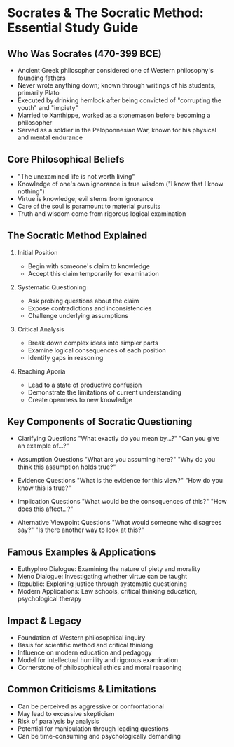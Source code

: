 # Socrates & The Socratic Method: Essential Study Guide

## Who Was Socrates (470-399 BCE)
- Ancient Greek philosopher considered one of Western philosophy's founding fathers
- Never wrote anything down; known through writings of his students, primarily Plato
- Executed by drinking hemlock after being convicted of "corrupting the youth" and "impiety"
- Married to Xanthippe, worked as a stonemason before becoming a philosopher
- Served as a soldier in the Peloponnesian War, known for his physical and mental endurance

## Core Philosophical Beliefs
- "The unexamined life is not worth living"
- Knowledge of one's own ignorance is true wisdom ("I know that I know nothing")
- Virtue is knowledge; evil stems from ignorance
- Care of the soul is paramount to material pursuits
- Truth and wisdom come from rigorous logical examination

## The Socratic Method Explained
1. Initial Position
   - Begin with someone's claim to knowledge
   - Accept this claim temporarily for examination

2. Systematic Questioning
   - Ask probing questions about the claim
   - Expose contradictions and inconsistencies
   - Challenge underlying assumptions

3. Critical Analysis
   - Break down complex ideas into simpler parts
   - Examine logical consequences of each position
   - Identify gaps in reasoning

4. Reaching Aporia
   - Lead to a state of productive confusion
   - Demonstrate the limitations of current understanding
   - Create openness to new knowledge

## Key Components of Socratic Questioning
- Clarifying Questions
  "What exactly do you mean by...?"
  "Can you give an example of...?"

- Assumption Questions
  "What are you assuming here?"
  "Why do you think this assumption holds true?"

- Evidence Questions
  "What is the evidence for this view?"
  "How do you know this is true?"

- Implication Questions
  "What would be the consequences of this?"
  "How does this affect...?"

- Alternative Viewpoint Questions
  "What would someone who disagrees say?"
  "Is there another way to look at this?"

## Famous Examples & Applications
- Euthyphro Dialogue: Examining the nature of piety and morality
- Meno Dialogue: Investigating whether virtue can be taught
- Republic: Exploring justice through systematic questioning
- Modern Applications: Law schools, critical thinking education, psychological therapy

## Impact & Legacy
- Foundation of Western philosophical inquiry
- Basis for scientific method and critical thinking
- Influence on modern education and pedagogy
- Model for intellectual humility and rigorous examination
- Cornerstone of philosophical ethics and moral reasoning

## Common Criticisms & Limitations
- Can be perceived as aggressive or confrontational
- May lead to excessive skepticism
- Risk of paralysis by analysis
- Potential for manipulation through leading questions
- Can be time-consuming and psychologically demanding